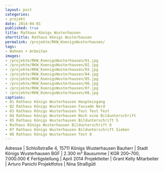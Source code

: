 ```yaml
---
layout: post
categories:
- projekt
date: 2014-04-01
published: true
title: Rathaus Königs Wusterhausen
shorttitle: Rathaus Königs Wusterhausen
permalink: /projekte/RKW_KoenigsWusterhausen/
tags: 
- Wohnen + Arbeiten
images:
- /projekte/RKW_KoenigsWusterhausen/01.jpg
- /projekte/RKW_KoenigsWusterhausen/02.jpg
- /projekte/RKW_KoenigsWusterhausen/03.jpg
- /projekte/RKW_KoenigsWusterhausen/04.jpg
- /projekte/RKW_KoenigsWusterhausen/05.jpg
- /projekte/RKW_KoenigsWusterhausen/06.jpg
- /projekte/RKW_KoenigsWusterhausen/07.jpg
- /projekte/RKW_KoenigsWusterhausen/08.jpg
captions:
- 01 Rathaus Königs Wusterhausen Haupteingang
- 02 Rathaus Königs Wusterhausen Fassade Nord
- 03 Rathaus Königs Wusterhausen Test Test Test
- 04 Rathaus Königs Wusterhausen Noch eine Bildunterschrift
- 05 Rathaus Königs Wusterhausen Bildunterschrift 5
- Rathaus Königs Wusterhausen Bildunterschrift 6
- 07 Rathaus Königs Wusterhausen Bildunterschrift Sieben
- 08 Rathaus Königs Wusterhausen Test 8
---
```

Adresse			|	Schloßstraße 4, 15711 Königs Wusterhausen
Bauherr			|	Stadt Königs Wusterhausen
BGF				|	2.300 m²
Bausumme		|	KGR 200–700, 7.000.000 €
Fertigstellung	|	April 2014
Projektleiter	|	Grant Kelly
Mitarbeiter		|	Arturo Panichi
Projektfotos	|	Nina Straßgütl

